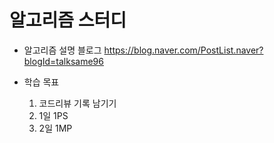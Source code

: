 # 알고리즘 스터디

- 알고리즘 설명 블로그 https://blog.naver.com/PostList.naver?blogId=talksame96

- 학습 목표
  1. 코드리뷰 기록 남기기
  2. 1일 1PS
  3. 2일 1MP